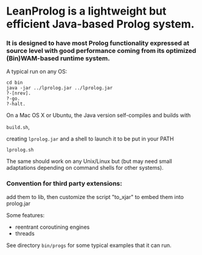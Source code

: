# LeanProlog is a lightweight but efficient Java-based Prolog system.

### It is designed to have most Prolog functionality expressed at source level with good performance coming from its optimized (Bin)WAM-based runtime system.

A typical run on any OS:

```
cd bin
java -jar ../lprolog.jar ../lprolog.jar
?-[nrev].
?-go.
?-halt.
```

On a Mac OS X or Ubuntu, the Java version  self-compiles and builds with 

```build.sh```, 

creating ```lprolog.jar``` and a shell to launch it to be put in your PATH

```lprolog.sh```

The same should work on any Unix/Linux but (but may need small adaptations depending on command shells for other systems).

### Convention for third party extensions: 

add them to lib, then customize
the script "to_xjar" to embed them into prolog.jar

Some features:

- reentrant coroutining engines
- threads

See directory ```bin/progs``` for some typical examples that it can run.
